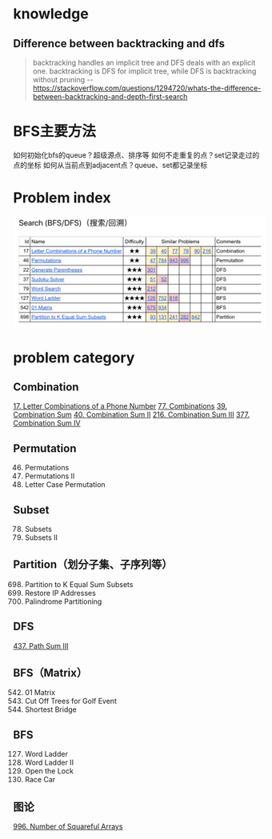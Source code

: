 # knowledge
## Difference between backtracking and dfs
>backtracking handles an implicit tree and DFS deals with an explicit one. 
backtracking is DFS for implicit tree, while DFS is backtracking without pruning
-- https://stackoverflow.com/questions/1294720/whats-the-difference-between-backtracking-and-depth-first-search

# BFS主要方法
如何初始化bfs的queue？超级源点、排序等
如何不走重复的点？set记录走过的点的坐标
如何从当前点到adjacent点？queue、set都记录坐标

# Problem index
![](/lc/images/backtrack-search.png)


# problem category

## Combination
[17. Letter Combinations of a Phone Number](https://leetcode.com/problems/letter-combinations-of-a-phone-number/)
[77. Combinations](https://leetcode.cn/problems/combinations/)
[39. Combination Sum](https://leetcode.cn/problems/combination-sum/)
[40. Combination Sum II](https://leetcode.com/problems/combination-sum-ii/)
[216. Combination Sum III](https://leetcode.com/problems/combination-sum-iii/)
[377. Combination Sum IV](https://leetcode.com/problems/combination-sum-iv/)

## Permutation
46. Permutations
47. Permutations II
784. Letter Case Permutation

## Subset
78. Subsets
90. Subsets II

## Partition（划分子集、子序列等）
698. Partition to K Equal Sum Subsets
93. Restore IP Addresses
131. Palindrome Partitioning

## DFS
[437. Path Sum III](https://leetcode.com/problems/path-sum-iii/)

## BFS（Matrix）
542. 01 Matrix
675. Cut Off Trees for Golf Event
934. Shortest Bridge



## BFS
127. Word Ladder
126. Word Ladder II
752. Open the Lock
818. Race Car


## 图论
[996. Number of Squareful Arrays](https://leetcode.com/problems/number-of-squareful-arrays/)
